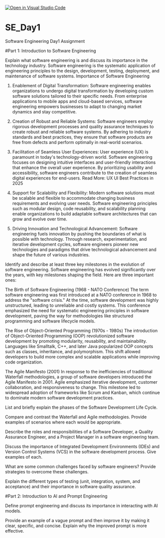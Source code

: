 [![Open in Visual Studio Code](https://classroom.github.com/assets/open-in-vscode-2e0aaae1b6195c2367325f4f02e2d04e9abb55f0b24a779b69b11b9e10269abc.svg)](https://classroom.github.com/online_ide?assignment_repo_id=18385435&assignment_repo_type=AssignmentRepo)
# SE_Day1
Software Engineering Day1 Assignment

#Part 1: Introduction to Software Engineering

Explain what software engineering is and discuss its importance in the technology industry.
Software engineering is the systematic application of engineering principles to the design, development, testing, deployment, and maintenance of software systems.
Importance of Software Engineering
1. Enablement of Digital Transformation: Software engineering enables organizations to undergo digital transformation by developing custom software solutions tailored to their specific needs. From enterprise applications to mobile apps and cloud-based services, software engineering empowers businesses to adapt to changing market dynamics and stay competitive.

2. Creation of Robust and Reliable Systems: Software engineers employ rigorous development processes and quality assurance techniques to create robust and reliable software systems. By adhering to industry standards and best practices, they ensure that software products are free from defects and perform optimally in real-world scenarios.

3. Facilitation of Seamless User Experiences: User experience (UX) is paramount in today's technology-driven world. Software engineering focuses on designing intuitive interfaces and user-friendly interactions that enhance the overall user experience. By prioritizing usability and accessibility, software engineers contribute to the creation of seamless digital experiences for end-users. Read More: UX UI Best Practices in 2025

4. Support for Scalability and Flexibility: Modern software solutions must be scalable and flexible to accommodate changing business requirements and evolving user needs. Software engineering principles such as modular design, code reusability, and scalability planning enable organizations to build adaptable software architectures that can grow and evolve over time.

5. Driving Innovation and Technological Advancement: Software engineering fuels innovation by pushing the boundaries of what is possible with technology. Through research, experimentation, and iterative development cycles, software engineers pioneer new technologies and paradigms that drive technological advancement and shape the future of various industries.


Identify and describe at least three key milestones in the evolution of software engineering.
Software engineering has evolved significantly over the years, with key milestones shaping the field. Here are three important ones:

The Birth of Software Engineering (1968 - NATO Conference)
The term software engineering was first introduced at a NATO conference in 1968 to address the "software crisis." At the time, software development was highly unstructured, leading to unreliable and costly systems. This conference emphasized the need for systematic engineering principles in software development, paving the way for methodologies like structured programming and software lifecycle models.

The Rise of Object-Oriented Programming (1970s - 1980s)
The introduction of Object-Oriented Programming (OOP) revolutionized software development by promoting modularity, reusability, and maintainability. Languages like Smalltalk, C++, and later Java popularized OOP concepts such as classes, inheritance, and polymorphism. This shift allowed developers to build more complex and scalable applications while improving code organization.

The Agile Manifesto (2001)
In response to the inefficiencies of traditional Waterfall methodologies, a group of software developers introduced the Agile Manifesto in 2001. Agile emphasized iterative development, customer collaboration, and responsiveness to change. This milestone led to widespread adoption of frameworks like Scrum and Kanban, which continue to dominate modern software development practices.


List and briefly explain the phases of the Software Development Life Cycle.


Compare and contrast the Waterfall and Agile methodologies. Provide examples of scenarios where each would be appropriate.


Describe the roles and responsibilities of a Software Developer, a Quality Assurance Engineer, and a Project Manager in a software engineering team.


Discuss the importance of Integrated Development Environments (IDEs) and Version Control Systems (VCS) in the software development process. Give examples of each.


What are some common challenges faced by software engineers? Provide strategies to overcome these challenges.


Explain the different types of testing (unit, integration, system, and acceptance) and their importance in software quality assurance.


#Part 2: Introduction to AI and Prompt Engineering


Define prompt engineering and discuss its importance in interacting with AI models.


Provide an example of a vague prompt and then improve it by making it clear, specific, and concise. Explain why the improved prompt is more effective.
